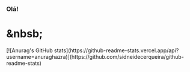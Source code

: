 ### Olá!
<h1>&nbsb;</h1>
[![Anurag's GitHub stats](https://github-readme-stats.vercel.app/api?username=anuraghazra)](https://github.com/sidneidecerqueira/github-readme-stats)


<!--
**sidneidecerqueira/sidneidecerqueira** is a ✨ _special_ ✨ repository because its `README.md` (this file) appears on your GitHub profile.

Here are some ideas to get you started:

- 🔭 I’m currently working on ...
- 🌱 I’m currently learning ...
- 👯 I’m looking to collaborate on ...
- 🤔 I’m looking for help with ...
- 💬 Ask me about ...
- 📫 How to reach me: ...
- 😄 Pronouns: ...
- ⚡ Fun fact: ...
-->
